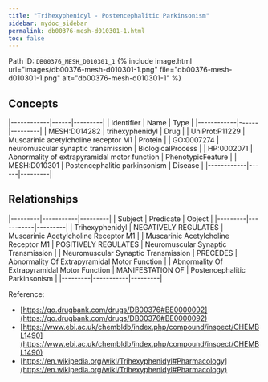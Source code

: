 ```yaml
---
title: "Trihexyphenidyl - Postencephalitic Parkinsonism"
sidebar: mydoc_sidebar
permalink: db00376-mesh-d010301-1.html
toc: false 
---
```



Path ID: `DB00376_MESH_D010301_1`
{% include image.html url="images/db00376-mesh-d010301-1.png" file="db00376-mesh-d010301-1.png" alt="db00376-mesh-d010301-1" %}

## Concepts

|------------|------|---------|
| Identifier | Name | Type    |
|------------|------|---------|
| MESH:D014282 | trihexyphenidyl | Drug |
| UniProt:P11229 | Muscarinic acetylcholine receptor M1 | Protein |
| GO:0007274 | neuromuscular synaptic transmission | BiologicalProcess |
| HP:0002071 | Abnormality of extrapyramidal motor function | PhenotypicFeature |
| MESH:D010301 | Postencephalitic parkinsonism | Disease |
|------------|------|---------|

## Relationships

|---------|-----------|---------|
| Subject | Predicate | Object  |
|---------|-----------|---------|
| Trihexyphenidyl | NEGATIVELY REGULATES | Muscarinic Acetylcholine Receptor M1 |
| Muscarinic Acetylcholine Receptor M1 | POSITIVELY REGULATES | Neuromuscular Synaptic Transmission |
| Neuromuscular Synaptic Transmission | PRECEDES | Abnormality Of Extrapyramidal Motor Function |
| Abnormality Of Extrapyramidal Motor Function | MANIFESTATION OF | Postencephalitic Parkinsonism |
|---------|-----------|---------|

Reference: 
  - [https://go.drugbank.com/drugs/DB00376#BE0000092](https://go.drugbank.com/drugs/DB00376#BE0000092)
  - [https://www.ebi.ac.uk/chembldb/index.php/compound/inspect/CHEMBL1490](https://www.ebi.ac.uk/chembldb/index.php/compound/inspect/CHEMBL1490)
  - [https://en.wikipedia.org/wiki/Trihexyphenidyl#Pharmacology](https://en.wikipedia.org/wiki/Trihexyphenidyl#Pharmacology)
